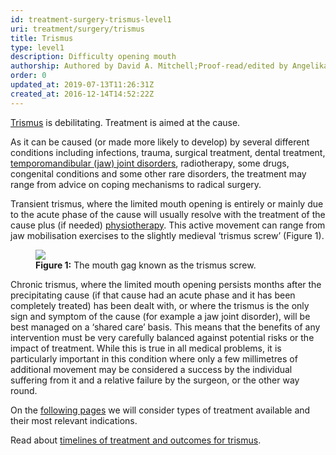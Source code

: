 ```yaml
---
id: treatment-surgery-trismus-level1
uri: treatment/surgery/trismus
title: Trismus
type: level1
description: Difficulty opening mouth
authorship: Authored by David A. Mitchell;Proof-read/edited by Angelika Sebald
order: 0
updated_at: 2019-07-13T11:26:31Z
created_at: 2016-12-14T14:52:22Z
---
```


<p><a href="/diagnosis/a-z/trismus">Trismus</a> is debilitating.
    Treatment is aimed at the cause.</p>
<p>As it can be caused (or made more likely to develop) by several
    different conditions including infections, trauma, surgical
    treatment, dental treatment, <a href="/diagnosis/a-z/jaw-joint">temporomandibular (jaw) joint disorders</a>,
    radiotherapy, some drugs, congenital conditions and some
    other rare disorders, the treatment may range from advice
    on coping mechanisms to radical surgery.</p>
<p>Transient trismus, where the limited mouth opening is entirely
    or mainly due to the acute phase of the cause will usually
    resolve with the treatment of the cause plus (if needed)
    <a href="/help/physiotherapy">physiotherapy</a>.
    This active movement can range from jaw mobilisation exercises
    to the slightly medieval ‘trismus screw’ (Figure 1).</p>
<figure><img src="/treatment-surgery-trismus-level1-figure1.jpg">
    <figcaption><strong>Figure 1:</strong> The mouth gag known as the trismus
        screw.</figcaption>
</figure>
<p>Chronic trismus, where the limited mouth opening persists months
    after the precipitating cause (if that cause had an acute
    phase and it has been completely treated) has been dealt
    with, or where the trismus is the only sign and symptom of
    the cause (for example a jaw joint disorder), will be best
    managed on a ‘shared care’ basis. This means that the benefits
    of any intervention must be very carefully balanced against
    potential risks or the impact of treatment. While this is
    true in all medical problems, it is particularly important
    in this condition where only a few millimetres of additional
    movement may be considered a success by the individual suffering
    from it and a relative failure by the surgeon, or the other
    way round.  </p>
<p>On the <a href="/treatment-surgery-trismus-level2">following pages</a>    we will consider types of treatment available and their most
    relevant indications.</p>
<aside>
    <p>Read about <a href="/treatment/timelines/trismus">timelines of treatment and outcomes for trismus</a>.</p>
</aside>
